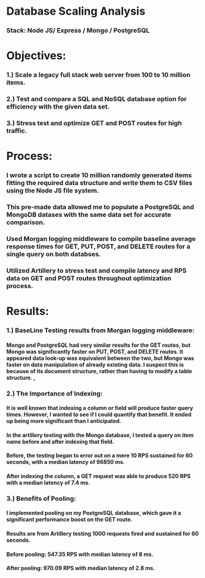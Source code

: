 # Database Scaling Analysis
### Stack: Node JS/ Express / Mongo / PostgreSQL

# Objectives:
### 1.) Scale a legacy full stack web server from 100 to 10 million items. 
### 2.) Test and compare a SQL and NoSQL database option for efficiency with the given data set.
### 3.) Stress test and optimize GET and POST routes for high traffic. 

# Process:
### I wrote a script to create 10 million randomly generated items fitting the required data structure and write them to CSV files using the Node JS file system. 
### This pre-made data allowed me to populate a PostgreSQL and MongoDB datases with the same data set for accurate comparison.
### Used Morgan logging middleware to compile baseline average response times for GET, PUT, POST, and DELETE routes for a single query on both databses.
### Utilized Artillery to stress test and compile latency and RPS data on GET and POST routes throughout optimization process. 

# Results:
### 1.) BaseLine Testing results from Morgan logging middleware:
#### Mongo and PostgreSQL had very similar results for the GET routes, but Mongo was significantly faster on PUT, POST, and DELETE routes. It appeared data look-up was equivalent between the two, but Mongo was faster on data manipulation of already existing data. I suspect this is because of its document structure, rather than having to modify a table structure. ,
### 2.) The Importance of Indexing: 
#### It is well known that indexing a column or field will produce faster query times. However, I wanted to see if I could quantify that benefit. It ended up being more significant than I anticipated. 
#### In the artillery testing with the Mongo database, I tested a query on item name before and after indexing that field. 
#### Before, the testing began to error out on a mere 10 RPS sustained for 60 seconds, with a median latency of 96850 ms.
#### After indexing the column, a GET request was able to produce 520 RPS with a median latency of 7.4 ms. 
### 3.) Benefits of Pooling:
#### I implemented pooling on my PostgreSQL database, which gave it a significant performance boost on the GET route. 
#### Results are from Artillery testing 1000 requests fired and sustained for 60 seconds. 
#### Before pooling: 547.35 RPS with median latency of 8 ms.
#### After pooling: 970.09 RPS with median latency of 2.8 ms.
